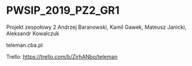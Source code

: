 # PWSIP_2019_PZ2_GR1
Projekt zespołowy 2
Andrzej Baranowski, Kamil Gawek, Mateusz Janicki, Aleksandr Kowalczuk

teleman.cba.pl

Trello: https://trello.com/b/ZjrhANbo/teleman
